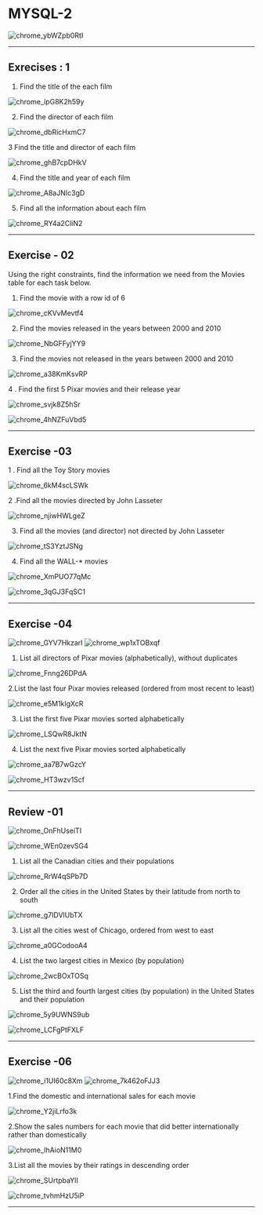 # MYSQL-2

![chrome_ybWZpb0RtI](https://user-images.githubusercontent.com/95994543/169787164-46cdd2f9-832a-4859-b388-5aba93da9902.png)

---------------
 Exrecises : 1
---------------
  1.  Find the title of the each film
  
![chrome_ipG8K2h59y](https://user-images.githubusercontent.com/95994543/169789767-df87f583-ba8b-4b51-aed0-5a2ecc154302.png)

  2. Find the director of each film 

![chrome_dbRicHxmC7](https://user-images.githubusercontent.com/95994543/169790837-444606d8-b351-4888-a546-4f0a4ef92720.png)

 3 Find the title and director of each film

![chrome_ghB7cpDHkV](https://user-images.githubusercontent.com/95994543/169791370-c98f4dff-177d-435b-8851-7e882f62171f.png)

 4. Find the title and year of each film

![chrome_A8aJNIc3gD](https://user-images.githubusercontent.com/95994543/169792256-7d6ab62c-f733-4195-8004-994616b263e4.png)

 5. Find all the information about each film 
 
![chrome_RY4a2CliN2](https://user-images.githubusercontent.com/95994543/169792802-cfc370aa-2e7e-437f-b07f-496613392893.png)

---------------------------------------------------------------------------------------------------------------------------------------------------------------

 Exercise - 02
 ---------------
 
Using the right constraints, find the information we need from the Movies table for each task below.

  1. Find the movie with a row id of 6 
  
  ![chrome_cKVvMevtf4](https://user-images.githubusercontent.com/95994543/169793579-57bd650c-1585-41ff-a4db-c4ca26fffdcb.png)
  
  2. Find the movies released in the years between 2000 and 2010

  ![chrome_NbGFFyjYY9](https://user-images.githubusercontent.com/95994543/169794655-8065ce76-e632-478e-b3bb-77a165481c50.png)

  3. Find the movies not released in the years between 2000 and 2010 
  
  ![chrome_a38KmKsvRP](https://user-images.githubusercontent.com/95994543/169795407-c1ae3428-3da2-458a-86be-2349ce7689d2.png)
  
  4 . Find the first 5 Pixar movies and their release year
  
  ![chrome_svjk8Z5hSr](https://user-images.githubusercontent.com/95994543/169801928-6fdf07ea-f843-495e-adcc-010d79a2ee80.png)
  
  
![chrome_4hNZFuVbd5](https://user-images.githubusercontent.com/95994543/169802138-b71eead0-5baf-40da-b7fd-f67206f17594.png)

--------------------------------------------------------------------------------------------------------------------------------------------------------------------

  Exercise -03
  ------------
  
   1 . Find all the Toy Story movies 
   
![chrome_6kM4scLSWk](https://user-images.githubusercontent.com/95994543/170170225-ab015a0e-547b-4ba7-9921-81266b4c1920.png)

  2 .Find all the movies directed by John Lasseter
  
![chrome_njiwHWLgeZ](https://user-images.githubusercontent.com/95994543/170170875-bc31baa3-c06a-44e1-869f-7475f0c68dce.png)

  3. Find all the movies (and director) not directed by John Lasseter
 
 ![chrome_tS3YztJSNg](https://user-images.githubusercontent.com/95994543/170171071-d16d1054-3b1c-413f-bc2b-cea4f1994b80.png)
 
  4. Find all the WALL-* movies
  
![chrome_XmPUO77qMc](https://user-images.githubusercontent.com/95994543/170171369-2ab671be-403e-4423-aa63-361112004f3e.png)

![chrome_3qGJ3FqSC1](https://user-images.githubusercontent.com/95994543/170171601-1e63dd23-bd77-4bda-b18f-4da550ba4d3c.png)

----------------------------------------------------------------------------------------------------------------------------------------------------------------------

  Exercise -04
  ------------
  
![chrome_GYV7HkzarI](https://user-images.githubusercontent.com/95994543/170177198-06ea60d2-c4b4-4608-a57a-f3738c9bedae.png)
![chrome_wp1xTOBxqf](https://user-images.githubusercontent.com/95994543/170177248-d0c6870f-00c1-4db1-aa28-f5688f6f88b0.png)
  
  1. List all directors of Pixar movies (alphabetically), without duplicates
  
![chrome_Fnng26DPdA](https://user-images.githubusercontent.com/95994543/170176216-a578a301-e7fc-4c15-b28e-791533f347f5.png)

 2.List the last four Pixar movies released (ordered from most recent to least)
  
![chrome_e5M1kIgXcR](https://user-images.githubusercontent.com/95994543/170176439-cae63288-9aef-4745-9e7d-471dbdc4a60b.png)

 3. List the first five Pixar movies sorted alphabetically
 
 ![chrome_LSQwR8JktN](https://user-images.githubusercontent.com/95994543/170176719-c256e5b1-eb85-46a3-8c25-09685546640f.png)
 
 4. List the next five Pixar movies sorted alphabetically

![chrome_aa7B7wGzcY](https://user-images.githubusercontent.com/95994543/170176777-6f724bf7-5b18-468f-8433-982725c6ab67.png)

![chrome_HT3wzv1Scf](https://user-images.githubusercontent.com/95994543/170176995-497cee02-d1de-4dc4-b838-b76960a4e020.png)

-----------------------------------------------------------------------------------------------------------------------------------------------------------------------

Review -01
----------

![chrome_OnFhUseiTI](https://user-images.githubusercontent.com/95994543/170178858-6f7db793-0c4f-40ac-a05a-279186ca45b2.png)

![chrome_WEn0zevSG4](https://user-images.githubusercontent.com/95994543/170178918-5b3a2f04-8f41-43d3-9ab2-3776ce14f6fe.png)

  1.  List all the Canadian cities and their populations
 
![chrome_RrW4qSPb7D](https://user-images.githubusercontent.com/95994543/170179362-7521b927-ec81-411d-9674-12dc1c0f64b4.png)
  
  2.  Order all the cities in the United States by their latitude from north to south
 
![chrome_g7IDVlUbTX](https://user-images.githubusercontent.com/95994543/170179573-fc334d55-bc0b-4bee-a7ae-7505cdeaa333.png)

  3.  List all the cities west of Chicago, ordered from west to east

![chrome_a0GCodooA4](https://user-images.githubusercontent.com/95994543/170179680-0021f3f1-a691-4114-8cf0-0c85fc243a17.png)

  4. List the two largest cities in Mexico (by population)
  
![chrome_2wcBOxTOSq](https://user-images.githubusercontent.com/95994543/170179920-efe04313-b472-45b1-b206-9ac8d317a387.png)

  5. List the third and fourth largest cities (by population) in the United States and their population
  
![chrome_5y9UWNS9ub](https://user-images.githubusercontent.com/95994543/170180079-b65ab3bd-34bd-455f-87b3-1d9974b9b03c.png)

![chrome_LCFgPtFXLF](https://user-images.githubusercontent.com/95994543/170180196-d38fe7b5-6194-4b35-899f-f9da8e3bab07.png)

----------------------------------------------------------------------------------------------------------------------------------------------------------------------

Exercise -06
------------

![chrome_i1UI60c8Xm](https://user-images.githubusercontent.com/95994543/170219639-5719b541-fa13-4613-a383-4f6a2ba60340.png)
![chrome_7k462oFJJ3](https://user-images.githubusercontent.com/95994543/170219973-3548fc8b-b64c-4812-8ca4-a22f664788cd.png)

1.Find the domestic and international sales for each movie 

![chrome_Y2jiLrfo3k](https://user-images.githubusercontent.com/95994543/170220625-f73c15c9-9f83-4dd0-800e-2270f647ff60.png)

2.Show the sales numbers for each movie that did better internationally rather than domestically

![chrome_IhAioN11M0](https://user-images.githubusercontent.com/95994543/170221316-4ab2ef94-2817-4de7-9d56-b3932c978ed5.png)

3.List all the movies by their ratings in descending order

![chrome_SUrtpbaYlI](https://user-images.githubusercontent.com/95994543/170221832-9d977af6-2c42-4a65-878f-8e35eebf14ec.png)

![chrome_tvhmHzU5iP](https://user-images.githubusercontent.com/95994543/170222314-c7e597b5-4985-4190-ae42-f2febc69baa9.png)

-----------------------------------------------------------------------------------------------------------------------------------------------------------------------
